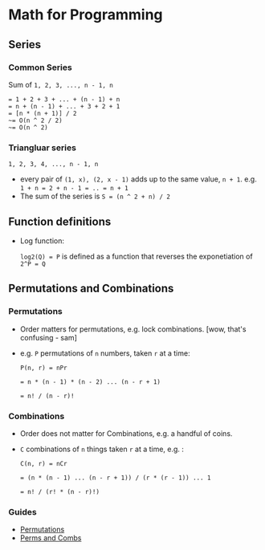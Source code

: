 # Math for Programming

## Series

### Common Series

Sum of `1, 2, 3, ..., n - 1, n`

```
= 1 + 2 + 3 + ... + (n - 1) + n
= n + (n - 1) + ... + 3 + 2 + 1
= [n * (n + 1)] / 2
~= O(n ^ 2 / 2)
~= O(n ^ 2)

```

### Triangluar series

`1, 2, 3, 4, ..., n - 1, n`

- every pair of `(1, x), (2, x - 1)` adds up to the same value, `n + 1`.
  e.g. `1 + n = 2 + n - 1 = .. = n + 1`
- The sum of the series is `S = (n ^ 2 + n) / 2`

## Function definitions

- Log function:

  `log2(Q) = P` is defined as a function that reverses the exponetiation of `2^P = Q`

## Permutations and Combinations

### Permutations

- Order matters for permutations, e.g. lock combinations. [wow, that's confusing - sam]
- e.g. `P` permutations of `n` numbers, taken `r` at a time:

  `P(n, r) = nPr`

  `= n * (n - 1) * (n - 2) ... (n - r + 1)`

  `= n! / (n - r)!`

### Combinations

- Order does not matter for Combinations, e.g. a handful of coins.
- `C` combinations of `n` things taken `r` at a time, e.g. :

  `C(n, r) = nCr`

  `= (n * (n - 1) ... (n - r + 1)) / (r * (r - 1)) ... 1`

  `= n! / (r! * (n - r)!)`

### Guides

- [Permutations](https://www.tutorsonnet.com/different-formulas-on-permutation-homework-help.php)
- [Perms and Combs](https://medium.com/i-math/combinations-permutations-fa7ac680f0ac)
